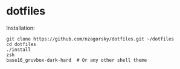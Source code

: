 dotfiles
========

Installation:

```
git clone https://github.com/nzagorsky/dotfiles.git ~/dotfiles
cd dotfiles
./install
zsh
base16_gruvbox-dark-hard  # Or any other shell theme
```
